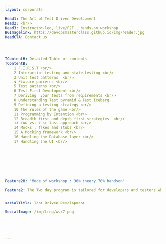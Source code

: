 ```yaml
---
layout: corporate

Head1: The Art of Test Driven Development 
Head2: <br/>
Head3: Instructor-led, live/F2F , hands-on workshop
BGImagelink: https://devopsmasterclass.github.io/img/header.jpg
HeadCTA: Contact us




TContentH: Detailed Table of contents
TContentB: 
    1 F.I.R.S.T <br/>
    2 Interaction testing and state testing <br/>
    3 Unit test patterns  <br/>
    4 Fixture patterns <br/>
    5 Test patterns <br/>
    6 Test First Development <br/>
    7 Deriving  your tests from requirements <br/>
    8 Understanding Test pyramid & Test iceberg
    9 Defining a testing strategy <br/>
    10 The rules of the game <br/>
    11 Programming by Intention <br/>
    12 Breadth first and depth first strategies  <br/>
    13 TDD vs. Test last approach <br/>
    14 Mocks , fakes and stubs <br/>
    15 A Mocking framework <br/>
    16 Handling the Database layer <br/>
    17 Handling the UI <br/>







                        
Feature2H: "Mode of workshop : 30% theory 70% handson"

Feature2: The Two day program is tailored for developers and testers who are not experts in unit testing and testable design. The program starts with understanding how to develop good unit tests, developers also  get to practice test first development and understand  the value of good testable design . The day 1 lays the foundation for developers to start experimenting with Test Driven Development. On day 2 we invest time in learning the art of TDD along with a deep dive to understand concepts and philosophy behind mocking. 


socialTitle: Test Driven Development

SocialImage: /img/trng/ws/7.png


 


---
```



